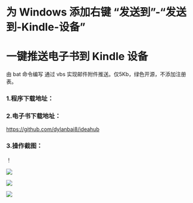 # 为 Windows 添加右键 “发送到”-“发送到-Kindle-设备”
# 一键推送电子书到 Kindle 设备

由 bat 命令编写 通过 vbs 实现邮件附件推送。仅5Kb，绿色开源，不添加注册表。

### 1.程序下载地址：

### 2.电子书下载地址：

https://github.com/dylanbai8/ideahub

### 3.操作截图：

！[](https://raw.githubusercontent.com/dylanbai8/books_push_to_kindle/master/img/01.jpg)

![](https://raw.githubusercontent.com/dylanbai8/books_push_to_kindle/master/img/02.jpg)

![](https://raw.githubusercontent.com/dylanbai8/books_push_to_kindle/master/img/03.jpg)

![](https://raw.githubusercontent.com/dylanbai8/books_push_to_kindle/master/img/04.jpg)
